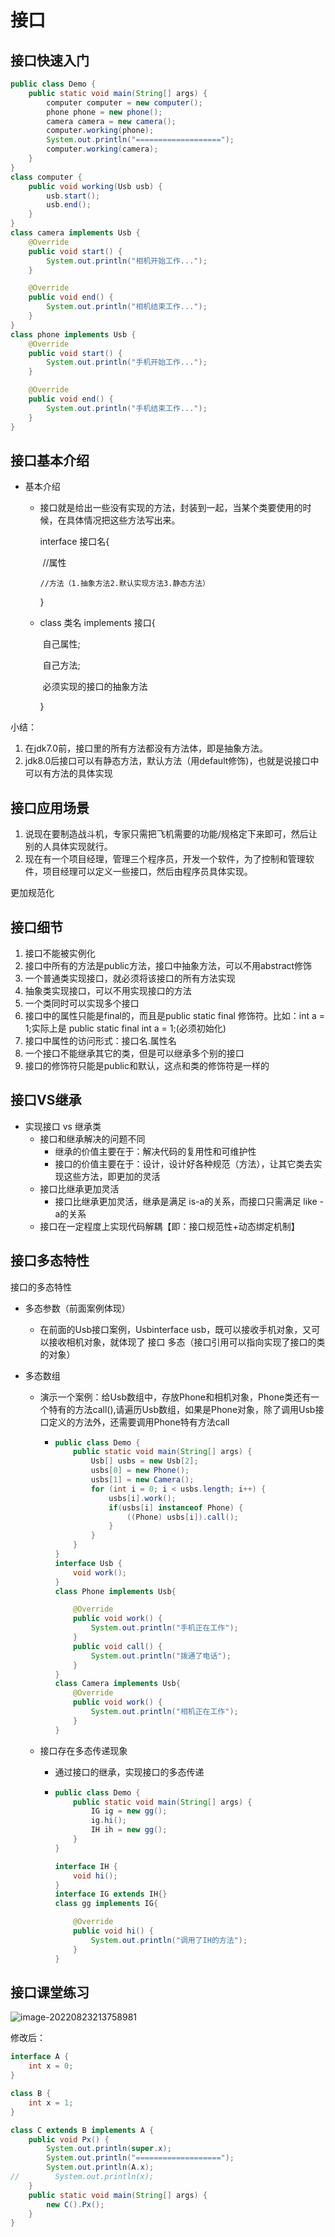 # 接口

## 接口快速入门

``` java
public class Demo {
    public static void main(String[] args) {
        computer computer = new computer();
        phone phone = new phone();
        camera camera = new camera();
        computer.working(phone);
        System.out.println("===================");
        computer.working(camera);
    }
}
class computer {
    public void working(Usb usb) {
        usb.start();
        usb.end();
    }
}
class camera implements Usb {
    @Override
    public void start() {
        System.out.println("相机开始工作...");
    }

    @Override
    public void end() {
        System.out.println("相机结束工作...");
    }
}
class phone implements Usb {
    @Override
    public void start() {
        System.out.println("手机开始工作...");
    }

    @Override
    public void end() {
        System.out.println("手机结束工作...");
    }
}
```

## 接口基本介绍

- 基本介绍

  - 接口就是给出一些没有实现的方法，封装到一起，当某个类要使用的时候，在具体情况把这些方法写出来。

    interface 接口名{

    ​		//属性

       	//方法（1.抽象方法2.默认实现方法3.静态方法）

    }

  - class 类名 implements 接口{

    ​	自己属性;

    ​	自己方法;

    ​	必须实现的接口的抽象方法

    }

小结：

1. 在jdk7.0前，接口里的所有方法都没有方法体，即是抽象方法。
2. jdk8.0后接口可以有静态方法，默认方法（用default修饰)，也就是说接口中可以有方法的具体实现

## 接口应用场景

1. 说现在要制造战斗机，专家只需把飞机需要的功能/规格定下来即可，然后让别的人具体实现就行。
2. 现在有一个项目经理，管理三个程序员，开发一个软件，为了控制和管理软件，项目经理可以定义一些接口，然后由程序员具体实现。

更加规范化

## 接口细节

1. 接口不能被实例化
2. 接口中所有的方法是public方法，接口中抽象方法，可以不用abstract修饰
3. 一个普通类实现接口，就必须将该接口的所有方法实现
4. 抽象类实现接口，可以不用实现接口的方法
5. 一个类同时可以实现多个接口
6. 接口中的属性只能是final的，而且是public static final 修饰符。比如：int a = 1;实际上是 public static final int a = 1;(必须初始化)
7. 接口中属性的访问形式：接口名.属性名
8. 一个接口不能继承其它的类，但是可以继承多个别的接口
9. 接口的修饰符只能是public和默认，这点和类的修饰符是一样的

## 接口VS继承

- 实现接口 vs 继承类
  - 接口和继承解决的问题不同
    - 继承的价值主要在于：解决代码的复用性和可维护性
    - 接口的价值主要在于：设计，设计好各种规范（方法），让其它类去实现这些方法，即更加的灵活
  - 接口比继承更加灵活
    - 接口比继承更加灵活，继承是满足 is-a的关系，而接口只需满足 like - a的关系
  - 接口在一定程度上实现代码解耦【即：接口规范性+动态绑定机制】

## 接口多态特性

接口的多态特性

- 多态参数（前面案例体现）

  - 在前面的Usb接口案例，Usbinterface usb，既可以接收手机对象，又可以接收相机对象，就体现了 接口 多态（接口引用可以指向实现了接口的类的对象）

- 多态数组

  - 演示一个案例：给Usb数组中，存放Phone和相机对象，Phone类还有一个特有的方法call(),请遍历Usb数组，如果是Phone对象，除了调用Usb接口定义的方法外，还需要调用Phone特有方法call

    - ``` java
      public class Demo {
          public static void main(String[] args) {
              Usb[] usbs = new Usb[2];
              usbs[0] = new Phone();
              usbs[1] = new Camera();
              for (int i = 0; i < usbs.length; i++) {
                  usbs[i].work();
                  if(usbs[i] instanceof Phone) {
                      ((Phone) usbs[i]).call();
                  }
              }
          }
      }
      interface Usb {
          void work();
      }
      class Phone implements Usb{
      
          @Override
          public void work() {
              System.out.println("手机正在工作");
          }
          public void call() {
              System.out.println("拨通了电话");
          }
      }
      class Camera implements Usb{
          @Override
          public void work() {
              System.out.println("相机正在工作");
          }
      }
      ```

  - 接口存在多态传递现象

    - 通过接口的继承，实现接口的多态传递

    - ```java
      public class Demo {
          public static void main(String[] args) {
              IG ig = new gg();
              ig.hi();
              IH ih = new gg();
          }
      }
      
      interface IH {
          void hi();
      }
      interface IG extends IH{}
      class gg implements IG{
      
          @Override
          public void hi() {
              System.out.println("调用了IH的方法");
          }
      }
      ```

## 接口课堂练习

![image-20220823213758981](C:\Users\yu'yin\AppData\Roaming\Typora\typora-user-images\image-20220823213758981.png)

修改后：

``` java
interface A {
    int x = 0;
}

class B {
    int x = 1;
}

class C extends B implements A {
    public void Px() {
        System.out.println(super.x);
        System.out.println("===================");
        System.out.println(A.x);
//        System.out.println(x);
    }
    public static void main(String[] args) {
        new C().Px();
    }
}
```

